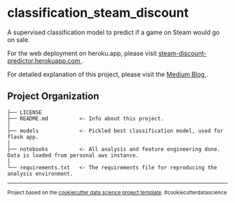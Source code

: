 classification_steam_discount
==============================

A supervised classification model to predict if a game on Steam would go on sale.

For the web deployment on heroku.app, please visit <a href="https://steam-discount-predictor.herokuapp.com/?"> steam-discount-predictor.herokuapp.com </a>.

For detailed explanation of this project, please visit the <a href="https://medium.com/@opophehu/supervised-classification-a0043d0c5ba5"> Medium Blog </a>.



Project Organization
------------

    ├── LICENSE
    ├── README.md          <- Info about this project.
    │
    ├── models             <- Pickled best classification model, used for flask app.
    │
    ├── notebooks          <- All analysis and feature engineering done. Data is loaded from personal aws instance.
    │
    └── requirements.txt   <- The requirements file for reproducing the analysis environment.


--------

<p><small>Project based on the <a target="_blank" href="https://drivendata.github.io/cookiecutter-data-science/">cookiecutter data science project template</a>. #cookiecutterdatascience</small></p>